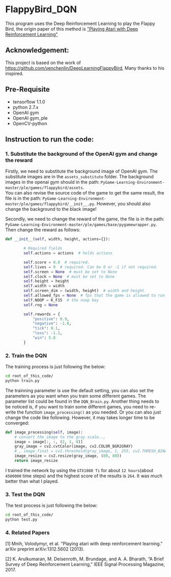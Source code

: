 # FlappyBird_DQN
This program uses the Deep Reinforcement Learning to play the Flappy Bird, the origin paper of this method is ["Playing Atari with Deep Reinforcement Learning"](https://www.cs.toronto.edu/~vmnih/docs/dqn.pdf) 

## Acknowledgement:
This project is based on the work of https://github.com/yenchenlin/DeepLearningFlappyBird, Many thanks to his inspired. 

## Pre-Requisite
* tensorflow 1.1.0
* python 2.7.x
* OpenAI gym
* OpenAI gym_ple
* OpenCV-python

## Instruction to run the code:
### 1. Substitute the background of the OpenAI gym and change the reward
Firstly,  we need to substitute the background image of OpenAI gym. The substitute images are in the `assets_substitute` folder. The background images in the openai gym should in the path: `PyGame-Learning-Environment-master/ple/games/flappybird/assets`.  
You can also revise the source code of the game to get the same result, the file is in the path: `PyGame-Learning-Environment-master/ple/games/flappybird/__init__.py`. However, you should also change the background to the black image!
  
Secondly, we need to change the reward of the game, the file is in the path: `PyGame-Learning-Environment-master/ple/games/base/pygamewrapper.py`. Then change the reward as follows:
```python
def __init__(self, width, height, actions={}):

        # Required fields
        self.actions = actions  # holds actions

        self.score = 0.0  # required.
        self.lives = 0  # required. Can be 0 or -1 if not required.
        self.screen = None  # must be set to None
        self.clock = None  # must be set to None
        self.height = height
        self.width = width
        self.screen_dim = (width, height)  # width and height
        self.allowed_fps = None  # fps that the game is allowed to run at.
        self.NOOP = K_F15  # the noop key
        self.rng = None

        self.rewards = {
            "positive": 0.9,
            "negative": -1.0,
            "tick": 0.1,
            "loss": -1.1,
            "win": 5.0
        }
```

### 2. Train the DQN
The training process is just following the below:
```bash
cd root_of_this_code/
python train.py
```
The trainning parameter is use the default setting, you can also set the parameters as you want when you train some different games. The parameter list could be found in the `DQN_Brain.py`. Another thing needs to be noticed is, if you want to train some different games, you need to re-write the function `image_processing()` as you needed. Or you can also just change the code like following. However, it may takes longer time to be converged:
```python
def image_processing(self, image):
	# convert the image to the gray scale..,
	image = image[:, :, (2, 1, 0)]
	gray_image = cv2.cvtColor(image, cv2.COLOR_BGR2GRAY)
	#_, image_final = cv2.threshold(gray_image, 1, 255, cv2.THRESH_BINARY)
	image_resize = cv2.resize(gray_image, (80, 80))
	return image_resize
```
I trained the network by using the `GTX1080 Ti` for about `12 hours`(about `4500000` time steps) and the highest score of the results is `264`. It was much better than what I played.

### 3. Test the DQN
The test process is just following the below:
```bash
cd root_of_this_code/
python test.py
```
### 4. Related Papers
[1] Mnih, Volodymyr, et al. "Playing atari with deep reinforcement learning." arXiv preprint arXiv:1312.5602 (2013).  

[2] K. Arulkumaran, M. Deisenroth, M. Brundage, and A. A. Bharath, “A Brief Survey of Deep Reinforcement Learning,” IEEE Signal Processing Magazine, 2017. 




